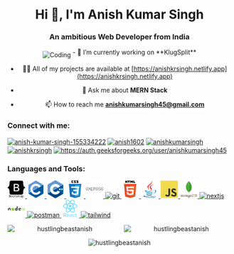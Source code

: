 <div style="text-align: center;">
  <h1 align="center">Hi 👋, I'm Anish Kumar Singh</h1>
  <h3 align="center">An ambitious Web Developer from India</h3>

  <img align="middle" alt="Coding" width="1200" height="300" src="https://media2.giphy.com/media/qgQUggAC3Pfv687qPC/giphy.gif?cid=ecf05e47xssgmzyj5ri709hzqsvd0ki9fsr22zpr89as44d9&rid=giphy.gif&ct=g">  
  - 🔭 I’m currently working on **KlugSplit**

  - 👨‍💻 All of my projects are available at [https://anishkrsingh.netlify.app](https://anishkrsingh.netlify.app)

  - 💬 Ask me about **MERN Stack**

  - 📫 How to reach me **anishkumarsingh45@gmail.com**

  <h3 align="left">Connect with me:</h3>
  <p align="left">
    <a href="https://linkedin.com/in/anish-kumar-singh-155334222" target="blank"><img align="center" src="https://raw.githubusercontent.com/rahuldkjain/github-profile-readme-generator/master/src/images/icons/Social/linked-in-alt.svg" alt="anish-kumar-singh-155334222" height="30" width="40" /></a>
    <a href="https://www.codechef.com/users/anish1602" target="blank"><img align="center" src="https://cdn.jsdelivr.net/npm/simple-icons@3.1.0/icons/codechef.svg" alt="anish1602" height="30" width="40" /></a>
    <a href="https://codeforces.com/profile/anishkumarsingh" target="blank"><img align="center" src="https://raw.githubusercontent.com/rahuldkjain/github-profile-readme-generator/master/src/images/icons/Social/codeforces.svg" alt="anishkumarsingh" height="30" width="40" /></a>
    <a href="https://www.leetcode.com/anishkrsingh" target="blank"><img align="center" src="https://raw.githubusercontent.com/rahuldkjain/github-profile-readme-generator/master/src/images/icons/Social/leet-code.svg" alt="anishkrsingh" height="30" width="40" /></a>
    <a href="https://auth.geeksforgeeks.org/user/https://auth.geeksforgeeks.org/user/anishkumarsingh45" target="blank"><img align="center" src="https://raw.githubusercontent.com/rahuldkjain/github-profile-readme-generator/master/src/images/icons/Social/geeks-for-geeks.svg" alt="https://auth.geeksforgeeks.org/user/anishkumarsingh45" height="30" width="40" /></a>
  </p>

  <h3 align="left">Languages and Tools:</h3>
  <p align="left"> 
    <a href="https://getbootstrap.com" target="_blank" rel="noreferrer"> <img src="https://raw.githubusercontent.com/devicons/devicon/master/icons/bootstrap/bootstrap-plain-wordmark.svg" alt="bootstrap" width="40" height="40"/> </a>
    <a href="https://www.cprogramming.com/" target="_blank" rel="noreferrer"> <img src="https://raw.githubusercontent.com/devicons/devicon/master/icons/c/c-original.svg" alt="c" width="40" height="40"/> </a>
    <a href="https://www.w3schools.com/cpp/" target="_blank" rel="noreferrer"> <img src="https://raw.githubusercontent.com/devicons/devicon/master/icons/cplusplus/cplusplus-original.svg" alt="cplusplus" width="40" height="40"/> </a>
    <a href="https://www.w3schools.com/css/" target="_blank" rel="noreferrer"> <img src="https://raw.githubusercontent.com/devicons/devicon/master/icons/css3/css3-original-wordmark.svg" alt="css3" width="40" height="40"/> </a>
    <a href="https://expressjs.com" target="_blank" rel="noreferrer"> <img src="https://raw.githubusercontent.com/devicons/devicon/master/icons/express/express-original-wordmark.svg" alt="express" width="40" height="40"/> </a>
    <a href="https://git-scm.com/" target="_blank" rel="noreferrer"> <img src="https://www.vectorlogo.zone/logos/git-scm/git-scm-icon.svg" alt="git" width="40" height="40"/> </a>
    <a href="https://www.w3.org/html/" target="_blank" rel="noreferrer"> <img src="https://raw.githubusercontent.com/devicons/devicon/master/icons/html5/html5-original-wordmark.svg" alt="html5" width="40" height="40"/> </a>
    <a href="https://www.java.com" target="_blank" rel="noreferrer"> <img src="https://raw.githubusercontent.com/devicons/devicon/master/icons/java/java-original.svg" alt="java" width="40" height="40"/> </a>
    <a href="https://developer.mozilla.org/en-US/docs/Web/JavaScript" target="_blank" rel="noreferrer"> <img src="https://raw.githubusercontent.com/devicons/devicon/master/icons/javascript/javascript-original.svg" alt="javascript" width="40" height="40"/> </a>
    <a href="https://www.mongodb.com/" target="_blank" rel="noreferrer"> <img src="https://raw.githubusercontent.com/devicons/devicon/master/icons/mongodb/mongodb-original-wordmark.svg" alt="mongodb" width="40" height="40"/> </a>
    <a href="https://nextjs.org/" target="_blank" rel="noreferrer"> <img src="https://cdn.worldvectorlogo.com/logos/nextjs-2.svg" alt="nextjs" width="40" height="40"/> </a>
    <a href="https://nodejs.org" target="_blank" rel="noreferrer"> <img src="https://raw.githubusercontent.com/devicons/devicon/master/icons/nodejs/nodejs-original-wordmark.svg" alt="nodejs" width="40" height="40"/> </a>
    <a href="https://postman.com" target="_blank" rel="noreferrer"> <img src="https://www.vectorlogo.zone/logos/getpostman/getpostman-icon.svg" alt="postman" width="40" height="40"/> </a>
    <a href="https://reactjs.org/" target="_blank" rel="noreferrer"> <img src="https://raw.githubusercontent.com/devicons/devicon/master/icons/react/react-original-wordmark.svg" alt="react" width="40" height="40"/> </a>
    <a href="https://tailwindcss.com/" target="_blank" rel="noreferrer"> <img src="https://www.vectorlogo.zone/logos/tailwindcss/tailwindcss-icon.svg" alt="tailwind" width="40" height="40"/> </a>
  </p>

  <div style="display: flex; justify-content: space-between;">
    <img align="center" src="https://github-readme-stats.vercel.app/api/top-langs?username=hustlingbeastanish&show_icons=true&locale=en&layout=compact" alt="hustlingbeastanish" style="width: 48%;">
    <img align="center" src="https://github-readme-stats.vercel.app/api?username=hustlingbeastanish&show_icons=true&locale=en" alt="hustlingbeastanish" style="width: 48%;">
  </div>

  <p align="center"><img src="https://github-readme-streak-stats.herokuapp.com/?user=hustlingbeastanish" alt="hustlingbeastanish" /></p>
</div>

